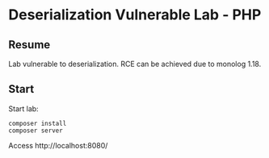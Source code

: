 # Deserialization Vulnerable Lab - PHP

## Resume

Lab vulnerable to deserialization. RCE can be achieved due to monolog 1.18.

## Start

Start lab:

```
composer install
composer server
```

Access http://localhost:8080/
